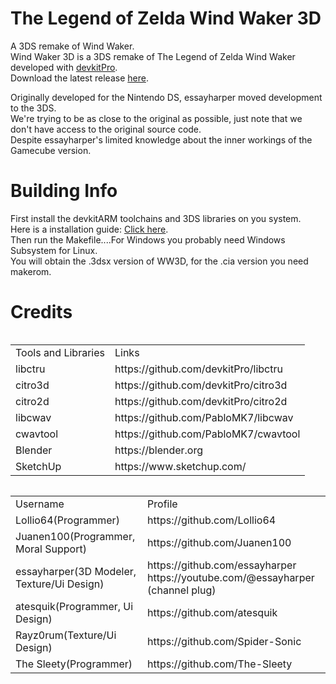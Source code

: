 # The Legend of Zelda Wind Waker 3D
A 3DS remake of Wind Waker.<br>
Wind Waker 3D is a 3DS remake of The Legend of Zelda Wind Waker developed with [devkitPro](https://github.com/devkitPro).<br>
Download the latest release [here](https://github.com/essayharper/ww/releases/latest).

Originally developed for the Nintendo DS, essayharper moved development to the 3DS.<br>
We're trying to be as close to the original as possible, just note that we don't have access to the original source code.<br> 
Despite essayharper's limited knowledge about the inner workings of the Gamecube version.<br>
# Building Info 
First install the devkitARM toolchains and 3DS libraries on you system.<br>
Here is a installation guide: [Click here](https://www.3dbrew.org/wiki/Setting_up_Development_Environment).<br>
Then run the Makefile....For Windows you probably need Windows Subsystem for Linux.<br>
You will obtain the .3dsx version of WW3D, for the .cia version you need makerom.<br>
# Credits 
<table align = "left">
<tr><td>Tools and Libraries</td><td>Links</td></tr>
<tr><td>libctru</td><td>https://github.com/devkitPro/libctru</td></tr>
<tr><td>citro3d</td><td>https://github.com/devkitPro/citro3d</td></tr>
<tr><td>citro2d</td><td>https://github.com/devkitPro/citro2d</td></tr>
<tr><td>libcwav</td><td>https://github.com/PabloMK7/libcwav</td></tr>
<tr><td>cwavtool</td><td>https://github.com/PabloMK7/cwavtool</td></tr>
<tr><td>Blender</td><td>https://blender.org</td></tr>
<tr><td>SketchUp</td><td>https://www.sketchup.com/</td></tr></table>
<table align = "left">
<tr><td>Username</td><td>Profile</td></tr>
<tr><td>Lollio64(Programmer)</td><td>https://github.com/Lollio64</td></tr> 
<tr><td>Juanen100(Programmer, Moral Support)</td><td>https://github.com/Juanen100</td></tr>
<tr><td>essayharper(3D Modeler, Texture/Ui Design)</td><td>https://github.com/essayharper https://youtube.com/@essayharper (channel plug)</td></tr> 
<tr><td>atesquik(Programmer, Ui Design)</td><td>https://github.com/atesquik</td></tr>
<tr><td>Rayz0rum(Texture/Ui Design)</td><td>https://github.com/Spider-Sonic</td></tr> 
<tr><td>The Sleety(Programmer)</td><td>https://github.com/The-Sleety</td></tr>
</table>
